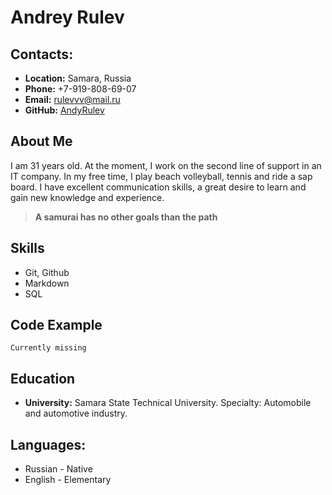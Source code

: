 # **Andrey Rulev**
## **Contacts:**
* **Location:** Samara, Russia
* **Phone:** +7-919-808-69-07
* **Email:** rulevvv@mail.ru
* **GitHub:** [AndyRulev](https://github.com/AndyRulev)
## **About Me**
I am 31 years old. At the moment, I work on the second line of support in an IT company. In my free time, I play beach volleyball, tennis and ride a sap board. I have excellent communication skills, a great desire to learn and gain new knowledge and experience.
> **A samurai has no other goals than the path**

## **Skills**
* Git, Github
* Markdown
* SQL 
## **Code Example**
`Currently missing`
## **Education**
* __University:__ Samara State Technical University. Specialty: Automobile and automotive industry.
## **Languages:**
* Russian - Native
* English - Elementary

